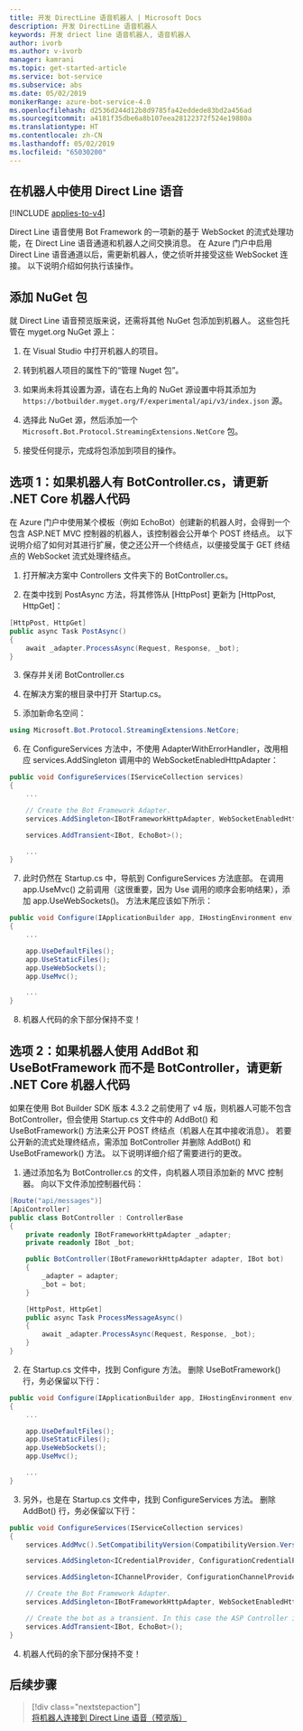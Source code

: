 ```yaml
---
title: 开发 DirectLine 语音机器人 | Microsoft Docs
description: 开发 DirectLine 语音机器人
keywords: 开发 driect line 语音机器人, 语音机器人
author: ivorb
ms.author: v-ivorb
manager: kamrani
ms.topic: get-started-article
ms.service: bot-service
ms.subservice: abs
ms.date: 05/02/2019
monikerRange: azure-bot-service-4.0
ms.openlocfilehash: d2536d244d12b8d9785fa42eddede83bd2a456ad
ms.sourcegitcommit: a4181f35dbe6a8b107eea28122372f524e19880a
ms.translationtype: HT
ms.contentlocale: zh-CN
ms.lasthandoff: 05/02/2019
ms.locfileid: "65030200"
---
```

## <a name="use-direct-line-speech-in-your-bot"></a>在机器人中使用 Direct Line 语音 

[!INCLUDE [applies-to-v4](includes/applies-to.md)]

Direct Line 语音使用 Bot Framework 的一项新的基于 WebSocket 的流式处理功能，在 Direct Line 语音通道和机器人之间交换消息。 在 Azure 门户中启用 Direct Line 语音通道以后，需更新机器人，使之侦听并接受这些 WebSocket 连接。 以下说明介绍如何执行该操作。

## <a name="add-the-nuget-package"></a>添加 NuGet 包
就 Direct Line 语音预览版来说，还需将其他 NuGet 包添加到机器人。 这些包托管在 myget.org NuGet 源上：
1.  在 Visual Studio 中打开机器人的项目。

2.  转到机器人项目的属性下的“管理 Nuget 包”。

3.  如果尚未将其设置为源，请在右上角的 NuGet 源设置中将其添加为 `https://botbuilder.myget.org/F/experimental/api/v3/index.json` 源。

4.  选择此 NuGet 源，然后添加一个 `Microsoft.Bot.Protocol.StreamingExtensions.NetCore` 包。

5.  接受任何提示，完成将包添加到项目的操作。

## <a name="option-1-update-your-net-core-bot-code-if-your-bot-has-a-botcontrollercs"></a>选项 1：如果机器人有 BotController.cs，请更新 .NET Core 机器人代码
在 Azure 门户中使用某个模板（例如 EchoBot）创建新的机器人时，会得到一个包含 ASP.NET MVC 控制器的机器人，该控制器会公开单个 POST 终结点。 以下说明介绍了如何对其进行扩展，使之还公开一个终结点，以便接受属于 GET 终结点的 WebSocket 流式处理终结点。
1.  打开解决方案中 Controllers 文件夹下的 BotController.cs。

2.  在类中找到 PostAsync 方法，将其修饰从 [HttpPost] 更新为 [HttpPost, HttpGet]：
```cs
[HttpPost, HttpGet]
public async Task PostAsync()
{ 
    await _adapter.ProcessAsync(Request, Response, _bot);
}
```

3.  保存并关闭 BotController.cs

4.  在解决方案的根目录中打开 Startup.cs。

5.  添加新命名空间：

```cs
using Microsoft.Bot.Protocol.StreamingExtensions.NetCore;
```

6.  在 ConfigureServices 方法中，不使用 AdapterWithErrorHandler，改用相应 services.AddSingleton 调用中的 WebSocketEnabledHttpAdapter：

```cs
public void ConfigureServices(IServiceCollection services)
{
    ...    

    // Create the Bot Framework Adapter.
    services.AddSingleton<IBotFrameworkHttpAdapter, WebSocketEnabledHttpAdapter>();

    services.AddTransient<IBot, EchoBot>();

    ...
}
```

7. 此时仍然在 Startup.cs 中，导航到 ConfigureServices 方法底部。 在调用 app.UseMvc() 之前调用（这很重要，因为 Use 调用的顺序会影响结果），添加 app.UseWebSockets()。 方法末尾应该如下所示：

```cs
public void Configure(IApplicationBuilder app, IHostingEnvironment env)
{
    ...

    app.UseDefaultFiles();
    app.UseStaticFiles();
    app.UseWebSockets();
    app.UseMvc();

    ...
}
```

8.  机器人代码的余下部分保持不变！

## <a name="option-2-update-your-net-core-bot-code-if-your-bot-uses-addbot-and-usebotframework-instead-of-a-botcontroller"></a>选项 2：如果机器人使用 AddBot 和 UseBotFramework 而不是 BotController，请更新 .NET Core 机器人代码

如果在使用 Bot Builder SDK 版本 4.3.2 之前使用了 v4 版，则机器人可能不包含 BotController，但会使用 Startup.cs 文件中的 AddBot() 和 UseBotFramework() 方法来公开 POST 终结点（机器人在其中接收消息）。 若要公开新的流式处理终结点，需添加 BotController 并删除 AddBot() 和 UseBotFramework() 方法。 以下说明详细介绍了需要进行的更改。

1.  通过添加名为 BotController.cs 的文件，向机器人项目添加新的 MVC 控制器。 向以下文件添加控制器代码：

```cs
[Route("api/messages")]
[ApiController]
public class BotController : ControllerBase
{
    private readonly IBotFrameworkHttpAdapter _adapter;
    private readonly IBot _bot;

    public BotController(IBotFrameworkHttpAdapter adapter, IBot bot)
    {
        _adapter = adapter;
        _bot = bot;
    }

    [HttpPost, HttpGet]
    public async Task ProcessMessageAsync()
    {
        await _adapter.ProcessAsync(Request, Response, _bot);
    }
}
```
2.  在 Startup.cs 文件中，找到 Configure 方法。 删除 UseBotFramework() 行，务必保留以下行：

```cs
public void Configure(IApplicationBuilder app, IHostingEnvironment env)
{
    ...

    app.UseDefaultFiles();
    app.UseStaticFiles();
    app.UseWebSockets();
    app.UseMvc();

    ...
}
```

3.  另外，也是在 Startup.cs 文件中，找到 ConfigureServices 方法。 删除 AddBot() 行，务必保留以下行：

```cs
public void ConfigureServices(IServiceCollection services)
{
    services.AddMvc().SetCompatibilityVersion(CompatibilityVersion.Version_2_1);

    services.AddSingleton<ICredentialProvider, ConfigurationCredentialProvider>();

    services.AddSingleton<IChannelProvider, ConfigurationChannelProvider>();

    // Create the Bot Framework Adapter.
    services.AddSingleton<IBotFrameworkHttpAdapter, WebSocketEnabledHttpAdapter>();

    // Create the bot as a transient. In this case the ASP Controller is expecting an IBot.
    services.AddTransient<IBot, EchoBot>();
}
```
4.  机器人代码的余下部分保持不变！

## <a name="next-steps"></a>后续步骤
> [!div class="nextstepaction"]
> [将机器人连接到 Direct Line 语音（预览版）](./bot-service-channel-connect-directlinespeech.md)
